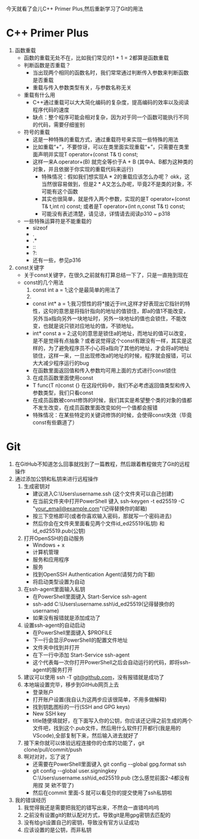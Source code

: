 今天就看了会儿C++ Primer Plus,然后重新学习了Git的用法

# C++ Primer Plus

1. 函数重载
    - 函数的重载无处不在，比如我们常见的1 + 1 = 2都算是函数重载
    - 判断函数是否重载？
      - 当出现两个相同的函数名时，我们常常通过判断传入参数来判断函数是否重载
      - 重载与传入参数类型有关，与参数名称无关
    - 重载有什么用
      - C++通过重载可以大大简化编码的复杂度，提高编码的效率以及阅读程序代码的速度
      - 缺点：整个程序可能会相对复杂，因为对于同一个函数可能执行不同的代码，需要仔细鉴别
    - 符号的重载
      - 这是一种特殊的重载方式，通过重载符号来实现一些特殊的用法
      - 比如重载“+”，不要惊讶，可以在类里面实现重载“+”，只需要在类里面声明并实现T operator+(const T& t) const;
      - 这样一来A.operator+(B) 就完全等价于A + B   (其中A、B都为这种类的对象，并且依据于你实现的重载代码来运行)
        - 特殊情况：假如我们想实现A * 2的重载应该怎么办呢？    okk，这当然很容易做到，但是2 * A又怎么办呢，毕竟2不是类的对象，不可能有这个函数
        - 其实也很简单，就是传入两个参数，实现的是T operator+(const T& t,int n) const; 或者是T operator+(int n,const T& t) const;
        - 可能没有表述清楚，请见谅，详情请去阅读p310 ~ p318
    - 一些特殊运算符是不能重载的
      - sizeof
      - .
      - .*
      - ::
      - ?:
      - 还有一些，参见p316
2. const关键字
    - 关于const关键字，在很久之前就有打算总结一下了，只是一直拖到现在
    - const的几个用法
      1. const int a = 1;这个是最简单的用法了
      2. 
        - const int* a = 1;我习惯性的将*接近于int,这样才好表现出它指针的特性，这句的意思是将指针指向的地址的值锁住，即a的值1不能改变，另外当a指向另外一块地址时，另外一块地址的值也会锁住，不能改变，也就是说只锁对应地址的值，不锁地址。
        - int* const a = 2;这句的意思是锁住a的地址，而地址的值可以改变，是不是觉得有点抽象？或者说觉得这个const有跟没有一样，其实是这样的，为了避免程序员不小心将a指向了其他的地址，才会将a的地址锁住，这样一来，一旦出现修改a的地址的时候，程序就会报错，可以大大减少程序运行的bug
        - 在函数里面返回值和传入参数均可用上面的方式进行const锁住
      3. 在成员函数里面使用const
        - T func(T n)const {} 在这段代码中，我们不必考虑返回值类型和传入参数类型，我们只看const
        - 在成员函数被const修饰的时候，我们其实是希望整个类的对象的值都不发生改变，在成员函数里面改变如何一个值都会报错
        - 特殊情况：在某些特定的关键词修饰的时候，会使得const失效（毕竟const有些霸道了）

# Git

1. 在GitHub不知道怎么回事就找到了一篇教程，然后跟着教程做完了Git的远程操作
2. 通过添加公钥和私钥来进行远程操作
   1. 生成密钥对
      - 建议进入C:\Users\username\.ssh  (这个文件夹可以自己创建)
      - 在当前文件夹中打开PowerShell 键入 ssh-keygen -t ed25519 -C "your_email@example.com"(记得替换你的邮箱)
      - 按三下空格即可(或者你喜欢输入密码，那就写一个密码进去)
      - 然后你会在文件夹里面看见两个文件id_ed25519(私钥) 和id_ed25519.pub(公钥)
   2. 打开OpenSSH的自动服务
      - Windows + x
      - 计算机管理
      - 服务和应用程序
      - 服务
      - 找到OpenSSH Authentication Agent(请努力向下翻)
      - 将启动类型设置为自动
   3. 在ssh-agent里面输入私钥
      - 在PowerShell里面键入 Start-Service ssh-agent
      - ssh-add C:\Users\username\.ssh\id_ed25519(记得替换你的username)
      - 如果没有报错就是添加成功了
   4. 设置ssh-agent的自动启动
      - 在PowerShell里面键入 $PROFILE
      - 下一行会显示PowerShell的配置文件地址
      - 文件夹中找到并打开
      - 在下一行中添加 Start-Service ssh-agent
      - 这个代表每一次你打开PowerShell之后会自动运行的代码，即将ssh-agent的服务打开
   5. 建议可以使用 ssh -T git@github.com，没有报错就是成功了
   6. 本地端设置完毕，移步到GitHub网页上去
      - 登录账户
      - 打开账户设置(我自认为这两步应该很简单，不用多做解释)
      - 找到钥匙图标的一行(SSH and GPG keys)
      - New SSH key
      - title随便填就好，在下面写入你的公钥，你应该还记得之前生成的两个文件吧，找到这个.pub文件，然后用什么软件打开都行(我是用的VScode),全部复制下来，然后输入进去就好了
   7. 接下来你就可以体验远程连接你的仓库的功能了，git clone/pull/commit/push
   8. 啊对对对，忘了说了
      - 还需要在PowerShell里面键入 git config --global gpg.format ssh
      - git config --global user.signingkey C:\Users\username\.ssh\id_ed25519.pub    (怎么感觉前面2-4都没有用捏 哭 欸不管了)
      - 然后在commit 里面-S 就可以看见你的提交使用了ssh私钥啦
3. 我的错误经历
   1. 我觉得我还是需要把我犯的错写出来，不然会一直错呜呜呜
   2. 之前没有设置git的默认配对方式，导致git是用gpg密钥去匹配的
   3. 没有给git设置自己的密钥，导致没有官方认证成功
   4. 应该设置的是公钥，而非私钥